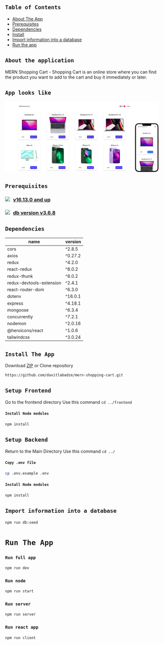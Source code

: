 
## `Table of Contents`

* [ About The App ](#about)
* [ Prerequisites ](#pre)
* [ Dependencies ](#dependencies)
* [ Install ](#insatll)
* [ Import information into a database ](#db)
* [ Run the app ](#run)

<a name="about"></a>

## `About the application`
MERN Shopping Cart -
Shopping Cart is an online store where you can find the product you want to add to the cart and buy it immediately or later.

## `App looks like`
!['alt'](readme/screen.png)

<a name="pre"></a>

## `Prerequisites`

### <a href="https://nodejs.org/en/" target="_blank"><img style="float:left; margin-right:10px" src="https://img.shields.io/badge/Node.js-339933?style=for-the-badge&logo=nodedotjs&logoColor=white"/> v16.13.0 and up
</a> 

### <a href="https://www.mongodb.com/" target="_blank"><img style="float:left; margin-right:10px" src="https://img.shields.io/badge/mongodb-339933?style=for-the-badge&logo=mongodb&logoColor=white"/> db version v3.6.8 </a> 


<a name="dependencies"></a>

## `Dependencies`

| name  | version |
| ------------- | ------------- |
| cors  | ^2.8.5  |
| axios  | ^0.27.2  |
| redux  | ^4.2.0  |
| react-redux  | ^8.0.2  |
| redux-thunk  | ^8.0.2  |
| redux-devtools-extension  | ^2.4.1  |
| react-router-dom  | ^6.3.0  |
| dotenv  | ^16.0.1  |
| express | ^4.18.1 |
| mongoose | ^6.3.4 |
| concurrently | ^7.2.1 |
| nodemon | ^2.0.16 |
| @heroicons/react| ^1.0.6 |****
| tailwindcss| ^3.0.24 |


<a name="insatll"></a>

## `Install The App`

Download [ZIP](https://github.com/davitlabadze/mern-shopping-cart/archive/refs/heads/master.zip) or Clone repository

```bash
https://github.com/davitlabadze/mern-shopping-cart.git
```



## `Setup Frontend`
Go to the frontend directory Use this command `cd ../frontend`

#### `Install Node modules`

```bash
npm install
```

## `Setup Backend`

Return to the Main Directory Use this command `cd ../`

#### `Copy .env file`
```bash
cp .env.example .env
```

#### `Install Node modules`

```bash
npm install
```
<a name="db"></a>

## `Import information into a database`

```bash
npm run db:seed
```
# `Run The App`

### `Run full app`
```bash
npm run dev
```

### `Run node`
```bash
npm run start
```

### `Run server`
```bash
npm run server
```

### `Run react app`
```bash
npm run client
```




